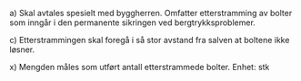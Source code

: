 a) Skal avtales spesielt med byggherren. Omfatter etterstramming av bolter som inngår i den permanente sikringen ved bergtrykksproblemer.

c) Etterstrammingen skal foregå i så stor avstand fra salven at boltene ikke løsner.

x) Mengden måles som utført antall etterstrammede bolter. Enhet: stk

